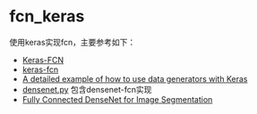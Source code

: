 # fcn_keras

使用keras实现fcn，主要参考如下：
- [Keras-FCN](https://github.com/aurora95/Keras-FCN)
- [keras-fcn](https://github.com/JihongJu/keras-fcn)
- [A detailed example of how to use data generators with Keras](https://stanford.edu/~shervine/blog/keras-how-to-generate-data-on-the-fly.html)
- [densenet.py](https://github.com/keras-team/keras-contrib/blob/master/keras_contrib/applications/densenet.py) 包含densenet-fcn实现
- [Fully Connected DenseNet for Image Segmentation](https://github.com/titu1994/Fully-Connected-DenseNets-Semantic-Segmentation)